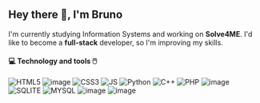 ## Hey there 👋, I'm Bruno

I'm currently studying Information Systems and working on __Solve4ME__. I'd like to become a **full-stack** developer, so I'm improving my skills.
<!--
My projects:
- [PantherMarine](https://github.com/brunolaguna/PantherMarine)

[![Top Langs](https://github-readme-stats.vercel.app/api/top-langs/?username=brunolaguna)](https://github.com/brunolaguna/github-readme-stats&theme=radical)

---
-->
#### :computer: Technology and tools :computer_mouse:
![HTML5](https://user-images.githubusercontent.com/87988134/181937363-21cd9aaa-8647-4687-838c-95f6d6536bf2.png) ![image](https://user-images.githubusercontent.com/87988134/181943425-31d4547e-3ab7-4b74-b45d-b5af95af60cc.png) ![CSS3](https://user-images.githubusercontent.com/87988134/181937476-0f8f6f59-86d2-4968-bb0b-09aa096ed17e.png) ![JS](https://user-images.githubusercontent.com/87988134/181937448-0c5704d3-bb13-4f59-bdae-c1eef9e39347.png) ![Python](https://user-images.githubusercontent.com/87988134/181937499-59537340-bb37-426b-a3aa-14c9b7bf31fb.png) ![C++](https://user-images.githubusercontent.com/87988134/181937533-1dd35fa4-7130-4ae0-8d6f-0dd01fd7f935.png) ![PHP](https://user-images.githubusercontent.com/87988134/181937632-9148e87e-9cb8-429b-b5b2-aff14909719a.png) ![image](https://user-images.githubusercontent.com/87988134/181937713-fa684d93-e1cd-478d-9f57-cd178f4f9dfb.png) ![SQLITE](https://user-images.githubusercontent.com/87988134/181937580-97840b3c-f250-4a43-bec3-9ffd5299b988.png) ![MYSQL](https://user-images.githubusercontent.com/87988134/181937568-032a7a53-bced-4719-9dee-68160fb89155.png) ![image](https://user-images.githubusercontent.com/87988134/181944176-fa297d4e-73ef-4164-aea6-23b3de9800fd.png) ![image](https://user-images.githubusercontent.com/87988134/181944360-10114b86-40f8-44ef-818c-dc938f97f8bf.png)






<!--
**brunolaguna/brunolaguna** is a ✨ _special_ ✨ repository because its `README.md` (this file) appears on your GitHub profile.

Here are some ideas to get you started:

- 🔭 I’m currently working on ...
- 🌱 I’m currently learning ...
- 👯 I’m looking to collaborate on ...
- 🤔 I’m looking for help with ...
- 💬 Ask me about ...
- 📫 How to reach me: ...
- 😄 Pronouns: ...
- ⚡ Fun fact: ...
-->
